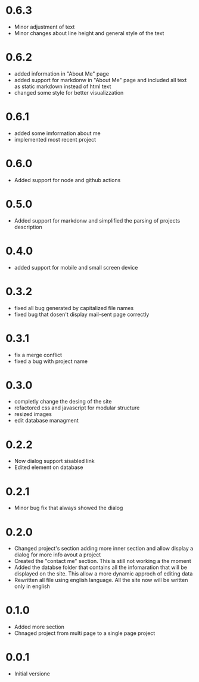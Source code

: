 # 0.6.3
- Minor adjustment of text
- Minor changes about line height and general style of the text

# 0.6.2
- added information in "About Me" page
- added support for markdonw in "About Me" page and included all text as static markdown instead of html text
- changed some style for better visualizzation

# 0.6.1
- added some imformation about me
- implemented most recent project

# 0.6.0 
- Added support for node and github actions

# 0.5.0
- Added support for markdonw and simplified the parsing of projects description

# 0.4.0
- added support for mobile and small screen device

# 0.3.2
- fixed all bug generated by capitalized file names
- fixed bug that dosen't display mail-sent page correctly

# 0.3.1
- fix a merge conflict
- fixed a bug with project name

# 0.3.0
- completly change the desing of the site
- refactored css and javascript for modular structure
- resized images
- edit database managment

# 0.2.2
- Now dialog support sisabled link
- Edited element on database

# 0.2.1
- Minor bug fix that always showed the dialog

# 0.2.0
- Changed project's section adding more inner section and allow display a dialog for more info avout a project
- Created the "contact me" section. This is still not working a the moment
- Added the databse folder that contains all the infomaration that will be displayed on the site. This allow a more dynamic approch of editing data 
- Rewritten all file using english language. All the site now will be written only in english

# 0.1.0 
- Added more section
- Chnaged project from multi page to a single page project

# 0.0.1 
- Initial versione